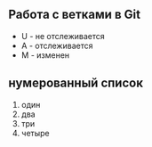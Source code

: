 ## Работа с ветками в Git

* U - не отслеживается
* A - отслеживается
* М - изменен



## нумерованный список
1. один
2. два
3. три
4. четыре